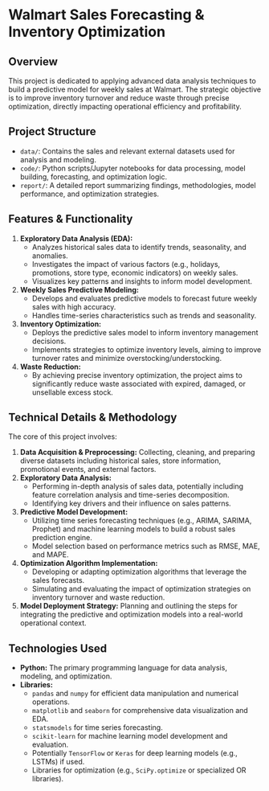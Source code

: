 # Walmart Sales Forecasting & Inventory Optimization

## Overview
This project is dedicated to applying advanced data analysis techniques to build a predictive model for weekly sales at Walmart. The strategic objective is to improve inventory turnover and reduce waste through precise optimization, directly impacting operational efficiency and profitability.

## Project Structure
-   `data/`: Contains the sales and relevant external datasets used for analysis and modeling.
-   `code/`: Python scripts/Jupyter notebooks for data processing, model building, forecasting, and optimization logic.
-   `report/`: A detailed report summarizing findings, methodologies, model performance, and optimization strategies.

## Features & Functionality
1.  **Exploratory Data Analysis (EDA):**
    * Analyzes historical sales data to identify trends, seasonality, and anomalies.
    * Investigates the impact of various factors (e.g., holidays, promotions, store type, economic indicators) on weekly sales.
    * Visualizes key patterns and insights to inform model development.
2.  **Weekly Sales Predictive Modeling:**
    * Develops and evaluates predictive models to forecast future weekly sales with high accuracy.
    * Handles time-series characteristics such as trends and seasonality.
3.  **Inventory Optimization:**
    * Deploys the predictive sales model to inform inventory management decisions.
    * Implements strategies to optimize inventory levels, aiming to improve turnover rates and minimize overstocking/understocking.
4.  **Waste Reduction:**
    * By achieving precise inventory optimization, the project aims to significantly reduce waste associated with expired, damaged, or unsellable excess stock.

## Technical Details & Methodology
The core of this project involves:
1.  **Data Acquisition & Preprocessing:** Collecting, cleaning, and preparing diverse datasets including historical sales, store information, promotional events, and external factors.
2.  **Exploratory Data Analysis:**
    * Performing in-depth analysis of sales data, potentially including feature correlation analysis and time-series decomposition.
    * Identifying key drivers and their influence on sales patterns.
3.  **Predictive Model Development:**
    * Utilizing time series forecasting techniques (e.g., ARIMA, SARIMA, Prophet) and machine learning models to build a robust sales prediction engine.
    * Model selection based on performance metrics such as RMSE, MAE, and MAPE.
4.  **Optimization Algorithm Implementation:**
    * Developing or adapting optimization algorithms that leverage the sales forecasts.
    * Simulating and evaluating the impact of optimization strategies on inventory turnover and waste reduction.
5.  **Model Deployment Strategy:** Planning and outlining the steps for integrating the predictive and optimization models into a real-world operational context.

## Technologies Used
* **Python:** The primary programming language for data analysis, modeling, and optimization.
* **Libraries:**
    * `pandas` and `numpy` for efficient data manipulation and numerical operations.
    * `matplotlib` and `seaborn` for comprehensive data visualization and EDA.
    * `statsmodels` for time series forecasting.
    * `scikit-learn` for machine learning model development and evaluation.
    * Potentially `TensorFlow` or `Keras` for deep learning models (e.g., LSTMs) if used.
    * Libraries for optimization (e.g., `SciPy.optimize` or specialized OR libraries).
